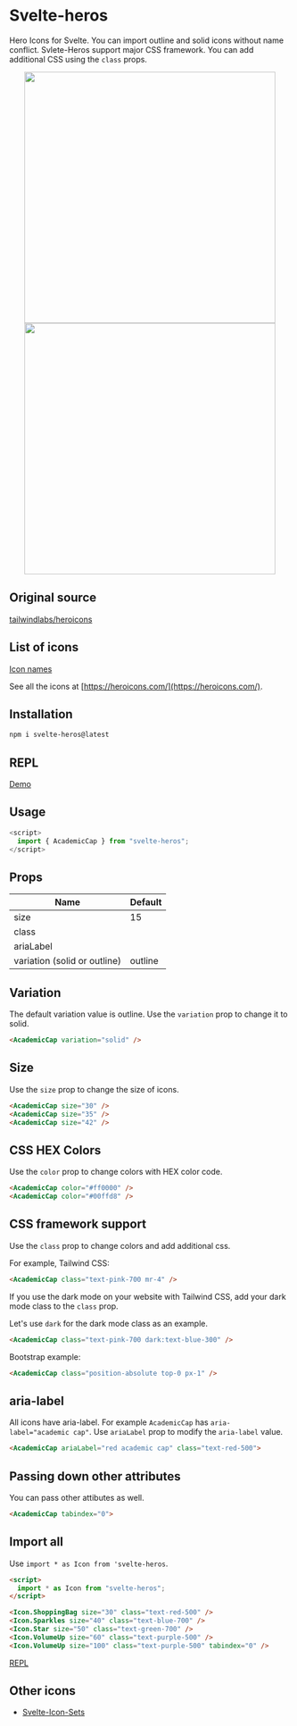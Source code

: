 # Svelte-heros

Hero Icons for Svelte. You can import outline and solid icons without name conflict. Svlete-Heros support major CSS framework. You can add additional CSS using the `class` props.


<p align="center">
<img width="450" src="https://raw.githubusercontent.com/shinokada/svelte-heros/main/static/images/heros1.webp" />
<img width="450" src="https://raw.githubusercontent.com/shinokada/svelte-heros/main/static/images/heros2.webp" />
</p>

## Original source

[tailwindlabs/heroicons](https://github.com/tailwindlabs/heroicons)

## List of icons

[Icon names](https://github.com/shinokada/svelte-heros/blob/main/icon-list.md)

See all the icons at [https://heroicons.com/](https://heroicons.com/).

## Installation

```sh
npm i svelte-heros@latest
```

## REPL

[Demo](https://svelte.dev/repl/48606ee88712441caebd7d09aa62602c?version=3.48.0)

## Usage

```js
<script>
  import { AcademicCap } from "svelte-heros";
</script>
```

## Props

| Name                         | Default     |
| ---------------------------- | ----------- |
| size                         | 15          |
| class                        |             |
| ariaLabel                    | <file name> |
| variation (solid or outline) | outline     |

## Variation

The default variation value is outline. Use the `variation` prop to change it to solid.

```html
<AcademicCap variation="solid" />
```

## Size

Use the `size` prop to change the size of icons.

```html
<AcademicCap size="30" />
<AcademicCap size="35" />
<AcademicCap size="42" />
```

## CSS HEX Colors

Use the `color` prop to change colors with HEX color code.

```html
<AcademicCap color="#ff0000" />
<AcademicCap color="#00ffd8" />
```

## CSS framework support

Use the `class` prop to change colors and add additional css.

For example, Tailwind CSS:

```html
<AcademicCap class="text-pink-700 mr-4" />
```

If you use the dark mode on your website with Tailwind CSS, add your dark mode class to the `class` prop.

Let's use `dark` for the dark mode class as an example.

```html
<AcademicCap class="text-pink-700 dark:text-blue-300" />
```

Bootstrap example:

```html
<AcademicCap class="position-absolute top-0 px-1" />
```


## aria-label

All icons have aria-label. For example `AcademicCap` has `aria-label="academic cap"`. 
Use `ariaLabel` prop to modify the `aria-label` value. 

```html
<AcademicCap ariaLabel="red academic cap" class="text-red-500">
```

## Passing down other attributes

You can pass other attibutes as well.

```html
<AcademicCap tabindex="0">
```

## Import all

Use `import * as Icon from 'svelte-heros`.

```html
<script>
  import * as Icon from "svelte-heros";
</script>

<Icon.ShoppingBag size="30" class="text-red-500" />
<Icon.Sparkles size="40" class="text-blue-700" />
<Icon.Star size="50" class="text-green-700" />
<Icon.VolumeUp size="60" class="text-purple-500" />
<Icon.VolumeUp size="100" class="text-purple-500" tabindex="0" />
```

[REPL](https://svelte.dev/repl/e532f0a6cf7f4d8cae9a9cc2088d234b?version=3.46.4)

## Other icons

- [Svelte-Icon-Sets](https://svelte-svg-icons.vercel.app/)